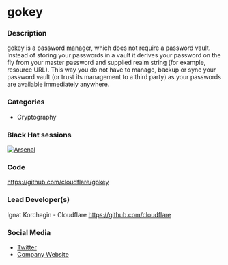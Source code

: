 # gokey

### Description
gokey is a password manager, which does not require a password vault. Instead of storing your passwords in a vault it derives your password on the fly from your master password and supplied realm string (for example, resource URL). This way you do not have to manage, backup or sync your password vault (or trust its management to a third party) as your passwords are available immediately anywhere.

### Categories
* Cryptography

### Black Hat sessions
[![Arsenal](https://github.com/toolswatch/badges/blob/master/arsenal/europe/2018.svg)](https://www.blackhat.com/eu-18/arsenal/schedule/index.html#gokey-reclaim-back-keys-for-your-kingdom---a-vaultless-password-manager-12821)

### Code
https://github.com/cloudflare/gokey

### Lead Developer(s)
 Ignat Korchagin - Cloudflare https://github.com/cloudflare

### Social Media
* [Twitter](https://twitter.com/ignatkn)
* [Company Website](https://cloudflare.com/)
